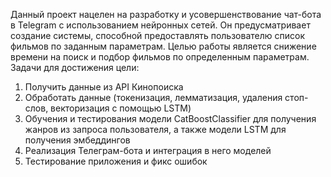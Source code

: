 
Данный проект нацелен на разработку и усовершенствование чат-бота в Telegram с использованием нейронных сетей. Он предусматривает создание системы, способной предоставлять пользователю список фильмов по заданным параметрам.
Целью работы является снижение времени на поиск и подбор фильмов по определенным параметрам.
Задачи для достижения цели: 
1) Получить данные из API Кинопоиска
2) Обработать данные (токенизация, лемматизация, удаления стоп-слов, векторизация с помощью LSTM)
3) Обучения и тестирования модели CatBoostClassifier для получения жанров из запроса пользователя, а также модели LSTM для получения эмбеддингов
4) Реализация Телеграм-бота и интеграция в него моделей
5) Тестирование приложения и фикс ошибок
